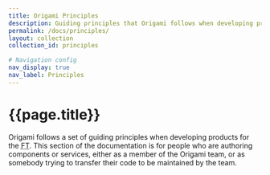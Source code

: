 ```yaml
---
title: Origami Principles
description: Guiding principles that Origami follows when developing products for the FT.
permalink: /docs/principles/
layout: collection
collection_id: principles

# Navigation config
nav_display: true
nav_label: Principles
---
```


# {{page.title}}

Origami follows a set of guiding principles when developing products for the <abbr title="Financial Times">FT</abbr>. This section of the documentation is for people who are authoring components or services, either as a member of the Origami team, or as somebody trying to transfer their code to be maintained by the team.

